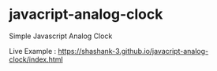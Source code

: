 # javacript-analog-clock
Simple Javascript Analog Clock

Live Example : https://shashank-3.github.io/javacript-analog-clock/index.html
